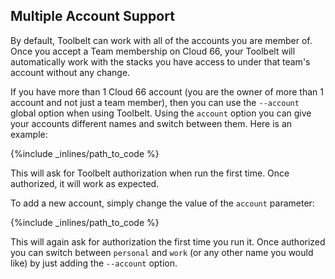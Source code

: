 ## Multiple Account Support

By default, Toolbelt can work with all of the accounts you are member of. Once you accept a Team membership on Cloud 66, your Toolbelt will automatically work with the stacks you have access to under that team's account without any change.

If you have more than 1 Cloud 66 account (you are the owner of more than 1 account and not just a team member), then you can use the `--account` global option when using Toolbelt. Using the `account` option you can give your accounts different names and switch between them. Here is an example:



{%include _inlines/path_to_code %}



This will ask for Toolbelt authorization when run the first time. Once authorized, it will work as expected.

To add a new account, simply change the value of the `account` parameter:



{%include _inlines/path_to_code %}



This will again ask for authorization the first time you run it. Once authorized you can switch between `personal` and `work` (or any other name you would like) by just adding the `--account` option.

